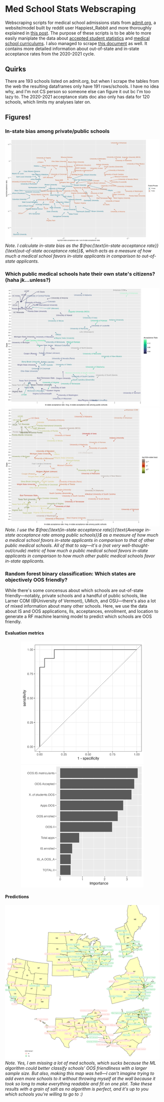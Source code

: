 # Med School Stats Webscraping
Webscraping scripts for medical school admissions stats from [admit.org](https://admit.org/school-list-builder), a website/model built by reddit user Happiest_Rabbit and more thoroughly explained in [this post](https://www.reddit.com/r/premed/comments/1ap5ic5/admit_standardized_score_and_school_list_builder/). The purpose of these scripts is to be able to more easily maniplate the data about [accepted student statistics](https://admit.org/school-statistics) and [medical school curriculums](https://admit.org/school-curriculums). I also managed to scrape [this document](https://docs.google.com/spreadsheets/d/1tYAHFUP-X_Rj-nR1AerAMr5V5blIUV4_gkJ7p2COchk/edit?gid=514048617#gid=514048617) as well. It contains more detailed information about out-of-state and in-state acceptance rates from the 2020-2021 cycle.

## Quirks
There are 193 schools listed on admit.org, but when I scrape the tables from the web the resulting dataframes only have 191 rows/schools. I have no idea why, and I'm not CS person so someone else can figure it out bc I'm too lazy to. The 2020-2021 acceptance stats doc also only has data for 120 schools, which limits my analyses later on. 

## Figures!
### In-state bias among private/public schools
![Figure1](myplot.jpeg)
_Note. I calculate in-state bias as the $`\frac{\text{in-state acceptance rate}}{\text{out-of-state acceptance rate}}`$, which acts as a measure of how much a medical school favors in-state applicants in comparison to out-of-state applicants._

### Which public medical schools hate their own state's citizens? (haha jk...unless?)
![Figure2](myplot2.jpeg)
![Figure3](myplot3.jpeg)
_Note. I use the $`\frac{\text{in-state acceptance rate}}{\text{Average in-state acceptance rate among public schools}}`$ as a measure of how much a medical school favors in-state applicants in comparison to that of_ other _public medical schools. All of that to say_&mdash;_it's a \(not very well-thought-out/crude\) metric of how much a public medical school favors in-state applicants in comparison to how much other public medical schools favor in-state applicants._

### Random forest binary classification: Which states are objectively OOS friendly?
While there's some concensus about which schools are out-of-state friendly&mdash;notably, private schools and a handful of public schools, like Larner COM (@University of Vermont), UMich, and OSU&mdash;there's also a lot of mixed information about many other schools. Here, we use the data about IS and OOS applications, IIs, acceptances, enrollment, and location to generate a RF machine learning model to predict which schools are OOS friendly.
#### Evaluation metrics
<p align="center">
<img src = "https://github.com/chandrew314/med_school_stats_webscraping/blob/main/ROC_curve.jpeg" width = "400" />
<img src = "https://github.com/chandrew314/med_school_stats_webscraping/blob/main/VIP.jpeg" width = "400" />
</p>

#### Predictions
![Figure4](map_help.jpeg)
_Note. Yes, I am missing a lot of med schools, which sucks because the ML algorithm could better classify schools' OOS friendliness with a larger sample size. But also, making this map was hell_&mdash;_I can't imagine trying to add even more schools to it without throwing myself at the wall because it took so long to make everything readable and fit on one plot. Take these results with a grain of salt as no algorithm is perfect, and it's up to you which schools you're willing to go to :)_
